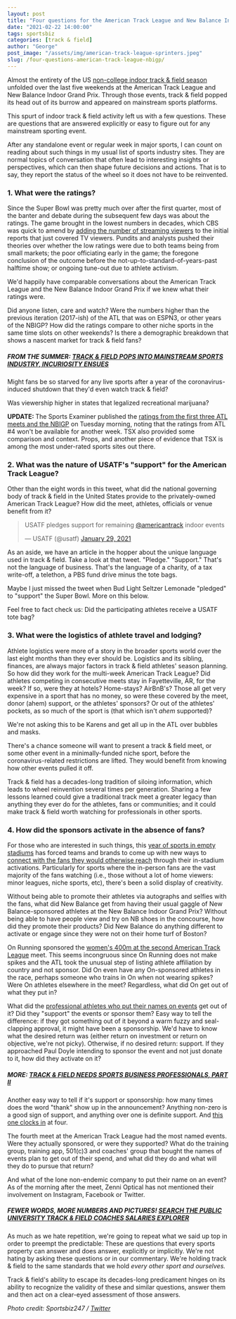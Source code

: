 ```yaml
---
layout: post
title: "Four questions for the American Track League and New Balance Indoor Grand Prix"
date: "2021-02-22 14:00:00"
tags: sportsbiz
categories: [track & field]
author: "George"
post_image: "/assets/img/american-track-league-sprinters.jpeg"
slug: /four-questions-american-track-league-nbigp/
---
```


Almost the entirety of the US [non-college indoor track & field season](https://nalathletics.com/blog/2021/01/18/indoor-national-track-and-field-championships-cancellation-reaction) unfolded over the last five weekends at the American Track League and New Balance Indoor Grand Prix. Through those events, track & field popped its head out of its burrow and appeared on mainstream sports platforms.

This spurt of indoor track & field activity left us with a few questions. These are questions that are answered explicitly or easy to figure out for any mainstream sporting event.

After any standalone event or regular week in major sports, I can count on reading about such things in my usual list of sports industry sites. They are normal topics of conversation that often lead to interesting insights or perspectives, which can then shape future decisions and actions. That is to say, they report the status of the wheel so it does not have to be reinvented.

### 1. What were the ratings?

Since the Super Bowl was pretty much over after the first quarter, most of the banter and debate during the subsequent few days was about the ratings. The game brought in the lowest numbers in decades, which CBS was quick to amend by [adding the number of streaming viewers](https://www.fastcompany.com/90602944/how-this-years-lousy-super-bowl-ratings-measure-up-to-past-games) to the initial reports that just covered TV viewers. Pundits and analysts pushed their theories over whether the low ratings were due to both teams being from small markets; the poor officiating early in the game; the foregone conclusion of the outcome before the not-up-to-standard-of-years-past halftime show; or ongoing tune-out due to athlete activism.

We'd happily have comparable conversations about the American Track League and the New Balance Indoor Grand Prix if we knew what their ratings were.

Did anyone listen, care and watch? Were the numbers higher than the previous iteration (2017-ish) of the ATL that was on ESPN3, or other years of the NBIGP? How did the ratings compare to other niche sports in the same time slots on other weekends? Is there a demographic breakdown that shows a nascent market for track & field fans?

##### FROM THE SUMMER: [TRACK & FIELD POPS INTO MAINSTREAM SPORTS INDUSTRY, INCURIOSITY ENSUES](https://nalathletics.com/blog/2020/10/23/track-and-field-mainstream-sports-incuriosity)

Might fans be so starved for any live sports after a year of the coronavirus-induced shutdown that they'd even watch track & field?

Was viewership higher in states that legalized recreational marijuana?

<strong>UPDATE: </strong>The Sports Examiner published the [ratings from the first three ATL meets and the NBIGP](http://www.thesportsexaminer.com/heard-at-halftime-new-york-rep-katko-calls-for-beijing-boycott-modest-tf-television-ratings-a-boycott-over-bikinis-in-qatar/) on Tuesday morning, noting that the ratings from ATL #4 won't be available for another week. TSX also provided some comparison and context. Props, and another piece of evidence that TSX is among the most under-rated sports sites out there.

### 2. What was the nature of USATF's "support" for the American Track League?

Other than the eight words in this tweet, what did the national governing body of track & field in the United States provide to the privately-owned American Track League? How did the meet, athletes, officials or venue benefit from it?

<blockquote class="twitter-tweet"><p lang="en" dir="ltr">USATF pledges support for remaining <a href="https://twitter.com/americantrack?ref_src=twsrc%5Etfw">@americantrack</a> indoor events</p>&mdash; USATF (@usatf) <a href="https://twitter.com/usatf/status/1355253852250005508?ref_src=twsrc%5Etfw">January 29, 2021</a></blockquote> <script async src="https://platform.twitter.com/widgets.js" charset="utf-8"></script>

As an aside, we have an article in the hopper about the unique language used in track & field. Take a look at that tweet. "Pledge." "Support." That's not the language of business. That's the language of a charity, of a tax write-off, a telethon, a PBS fund drive minus the tote bags.

Maybe I just missed the tweet when Bud Light Seltzer Lemonade "pledged" to "support" the Super Bowl. More on this below.

Feel free to fact check us: Did the participating athletes receive a USATF tote bag?

### 3. What were the logistics of athlete travel and lodging?

Athlete logistics were more of a story in the broader sports world over the last eight months than they ever should be. Logistics and its sibling, finances, are always major factors in track & field athletes' season planning. So how did they work for the multi-week American Track League? Did athletes competing in consecutive meets stay in Fayetteville, AR, for the week? If so, were they at hotels? Home-stays? AirBnB's? Those all get very expensive in a sport that has no money, so were these covered by the meet, donor (ahem) support, or the athletes' sponsors? Or out of the athletes' pockets, as so much of the sport is (that which isn't _ahem_ supported)?

We're not asking this to be Karens and get all up in the ATL over bubbles and masks.

There's a chance someone will want to present a track & field meet, or some other event in a minimally-funded niche sport, before the coronavirus-related restrictions are lifted. They would benefit from knowing how other events pulled it off.

Track & field has a decades-long tradition of siloing information, which leads to wheel reinvention several times per generation. Sharing a few lessons learned could give a traditional track meet a greater legacy than anything they ever do for the athletes, fans or communities; and it could make track & field worth watching for professionals in other sports.

### 4. How did the sponsors activate in the absence of fans?

For those who are interested in such things, this [year of sports in empty stadiums](https://www.sportico.com/business/commerce/2021/sports-business-trends-post-covid-1234623001/) has forced teams and brands to come up with new ways to [connect with the fans they would otherwise reach](https://www.abc.net.au/news/2021-01-11/fa-cup-marine-fc-vs-tottenham-hotspur-virtual-tickets/13047658) through their in-stadium activations. Particularly for sports where the in-person fans are the vast majority of the fans watching (i.e., those without a lot of home viewers: minor leagues, niche sports, etc), there's been a solid display of creativity.

Without being able to promote their athletes via autographs and selfies with the fans, what did New Balance get from having their usual gaggle of New Balance-sponsored athletes at the New Balance Indoor Grand Prix? Without being able to have people view and try on NB shoes in the concourse, how did they promote their products? Did New Balance do anything different to activate or engage since they were not on their home turf of Boston?

On Running sponsored the [women's 400m at the second American Track League](https://twitter.com/americantrack/status/1358543292871315456) meet. This seems incongruous since On Running does not make spikes and the ATL took the unusual step of listing athlete affiliation by country and not sponsor. Did On even have any On-sponsored athletes in the race, perhaps someone who trains in On when not wearing spikes? Were On athletes elsewhere in the meet? Regardless, what did On get out of what they put in?

What did the [professional athletes who put their names on events](https://nalathletics.com/blog/2021/02/02/track-field-needs-sports-business-professionals) get out of it? Did they "support" the events or sponsor them? Easy way to tell the difference: if they got something out of it beyond a warm fuzzy and seal-clapping approval, it might have been a sponsorship. We'd have to know what the desired return was (either return on investment or return on objective, we're not picky). Otherwise, if no desired return: support. If they approached Paul Doyle intending to sponsor the event and not just donate to it, how did they activate on it?

##### MORE: [TRACK & FIELD NEEDS SPORTS BUSINESS PROFESSIONALS, PART II](https://nalathletics.com/blog/2021/02/02/track-field-needs-sports-business-professionals)

Another easy way to tell if it's support or sponsorship: how many times does the word "thank" show up in the announcement? Anything non-zero is a good sign of support, and anything over one is definite support. And [this one clocks in](https://twitter.com/AthWestchester/status/1362448931389595655) at four.

The fourth meet at the American Track League had the most named events. Were they actually sponsored, or were they supported? What do the training group, training app, 501(c)3 and coaches' group that bought the names of events plan to get out of their spend, and what did they do and what will they do to pursue that return?

And what of the lone non-endemic company to put their name on an event? As of the morning after the meet, Zenni Optical has not mentioned their involvement on Instagram, Facebook or Twitter.

##### FEWER WORDS, MORE NUMBERS AND PICTURES! [SEARCH THE PUBLIC UNIVERSITY TRACK & FIELD COACHES SALARIES EXPLORER](https://nalathletics.com/coaches-salaries-explorer.html)

As much as we hate repetition, we're going to repeat what we said up top in order to preempt the predictable: These are questions that every sports property can answer and does answer, explicitly or implicitly. We're not hating by asking these questions or in our commentary. We're holding track & field to the same standards that we hold <em>every other sport and ourselves.</em>

Track & field's ability to escape its decades-long predicament hinges on its ability to recognize the validity of these and similar questions, answer them and then act on a clear-eyed assessment of those answers.

<em>Photo credit: Sportsbiz247 / [Twitter](https://twitter.com/sportsbiz247/status/1359423441552703488)</em>
